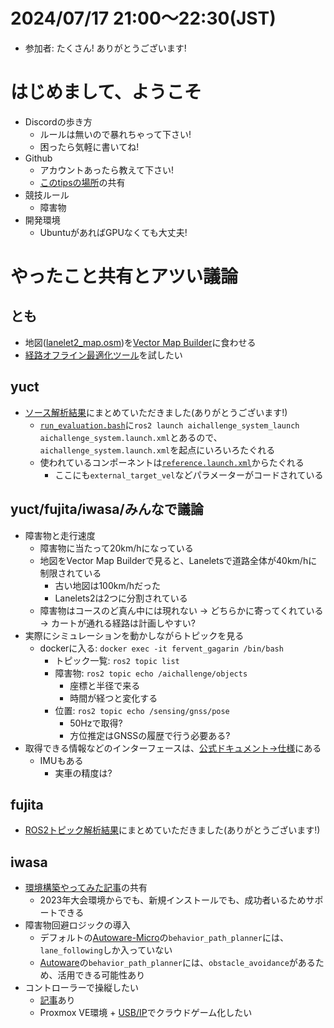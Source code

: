 # 2024/07/17 21:00～22:30(JST)
- 参加者: たくさん! ありがとうございます!

# はじめまして、ようこそ
- Discordの歩き方
  - ルールは無いので暴れちゃって下さい!
  - 困ったら気軽に書いてね!
- Github
  - アカウントあったら教えて下さい!
  - [このtipsの場所](https://github.com/ChallengeClub/aichallenge2024-tips/)の共有
- 競技ルール
  - 障害物
- 開発環境
  - UbuntuがあればGPUなくても大丈夫!
 
# やったこと共有とアツい議論
## とも
- 地図([lanelet2_map.osm](https://github.com/AutomotiveAIChallenge/aichallenge-2024/blob/main/aichallenge/workspace/src/aichallenge_submit/aichallenge_submit_launch/map/lanelet2_map.osm))を[Vector Map Builder](https://tools.tier4.jp/vector_map_builder_ll2/)に食わせる
- [経路オフライン最適化ツール](https://zenn.dev/tamago117/articles/b021d2fcb875cc)を試したい
## yuct
- [ソース解析結果](memo-share/yu/read_code.md)にまとめていただきました(ありがとうございます!)
  - [`run_evaluation.bash`](https://github.com/AutomotiveAIChallenge/aichallenge-2024/blob/main/aichallenge/run_evaluation.bash)に`ros2 launch aichallenge_system_launch aichallenge_system.launch.xml`とあるので、`aichallenge_system.launch.xml`を起点にいろいろたぐれる
  - 使われているコンポーネントは[`reference.launch.xml`](https://github.com/AutomotiveAIChallenge/aichallenge-2024/blob/main/aichallenge/workspace/src/aichallenge_submit/aichallenge_submit_launch/launch/reference.launch.xml)からたぐれる
    - ここにも`external_target_vel`などパラメーターがコードされている
## yuct/fujita/iwasa/みんなで議論
- 障害物と走行速度
  - 障害物に当たって20km/hになっている
  - 地図をVector Map Builderで見ると、Laneletsで道路全体が40km/hに制限されている
    - 古い地図は100km/hだった
    - Lanelets2は2つに分割されている
  - 障害物はコースのど真ん中には現れない -> どちらかに寄ってくれている -> カートが通れる経路は計画しやすい?
- 実際にシミュレーションを動かしながらトピックを見る
  - dockerに入る: `docker exec -it fervent_gagarin /bin/bash`
    - トピック一覧: `ros2 topic list`
    - 障害物: `ros2 topic echo /aichallenge/objects`
      - 座標と半径で来る
      - 時間が経つと変化する
    - 位置: `ros2 topic echo /sensing/gnss/pose`
      - 50Hzで取得?
      - 方位推定はGNSSの履歴で行う必要ある?
- 取得できる情報などのインターフェースは、[公式ドキュメント->仕様](https://automotiveaichallenge.github.io/aichallenge-documentation-2024/specifications/interface.html)にある
  - IMUもある
    - 実車の精度は?
## fujita
- [ROS2トピック解析結果](20240717_fujita.md)にまとめていただきました(ありがとうございます!)
## iwasa
- [環境構築やってみた記事](https://qiita.com/kiwsdiv/items/012c9c15d419b78c6055)の共有
  - 2023年大会環境からでも、新規インストールでも、成功者いるためサポートできる
- 障害物回避ロジックの導入
  - デフォルトの[Autoware-Micro](https://automotiveaichallenge.github.io/aichallenge-documentation-2024/development/main-module.html)の`behavior_path_planner`には、`lane_following`しか入っていない
  - [Autoware](https://autowarefoundation.github.io/autoware-documentation/main/design/autoware-architecture/node-diagram/)の`behavior_path_planner`には、`obstacle_avoidance`があるため、活用できる可能性あり
- コントローラーで操縦したい
  - [記事](https://qiita.com/Arata-stu/items/b50b2a1895974b33b1df)あり
  - Proxmox VE環境 + [USB/IP](https://wiki.archlinux.jp/index.php/USB/IP)でクラウドゲーム化したい
